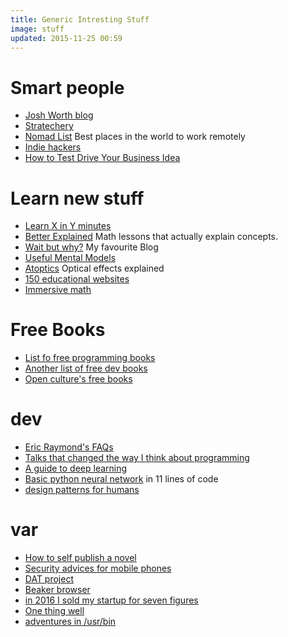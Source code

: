 ```yaml
---
title: Generic Intresting Stuff
image: stuff
updated: 2015-11-25 00:59
---
```

# Smart people
- [Josh Worth blog](http://www.joshworth.com/)
- [Stratechery](https://stratechery.com/)
- [Nomad List](https://nomadlist.com/) Best places in the world to work remotely
- [Indie hackers](https://www.indiehackers.com/businesses)
- [How to Test Drive Your Business Idea](https://blog.ladder.io/business-idea/)

# Learn new stuff
- [Learn X in Y minutes](https://learnxinyminutes.com/)
- [Better Explained](http://betterexplained.com/) Math lessons that actually explain concepts.
- [Wait but why?](http://waitbutwhy.com/) My favourite Blog
- [Useful Mental Models](https://medium.com/@yegg/mental-models-i-find-repeatedly-useful-936f1cc405d#.nmtovyt9k)
- [Atoptics](http://www.atoptics.co.uk/) Optical effects explained
- [150 educational websites](https://medium.com/@imaginetta/150-educational-websites-for-lifelong-learners-71c1d8e94843#.q9n14gcej)
- [Immersive math](http://immersivemath.com/ila/index.html)

# Free Books
- [List fo free programming books](https://github.com/vhf/free-programming-books/blob/master/free-programming-books.md)
- [Another list of free dev books](https://devfreebooks.github.io/)
- [Open culture's free books](http://www.openculture.com/free_ebooks)

# dev
- [Eric Raymond's FAQs](http://www.catb.org/~esr/faqs/)
- [Talks that changed the way I think about programming](http://www.opowell.com/post/talks-that-changed-the-way-i-think-about-programming/)
- [A guide to deep learning](http://yerevann.com/a-guide-to-deep-learning/)
- [Basic python neural network](https://iamtrask.github.io/2015/07/12/basic-python-network/) in 11 lines of code
- [design patterns for humans](https://github.com/kamranahmedse/design-patterns-for-humans)

# var
- [How to self publish a novel](http://www.zhubert.com/blog/2017/02/25/how-to-self-publish-a-novel-in-2017/)
- [Security advices for mobile phones](http://blog.kraken.com/post/153209105847/security-advisory-mobile-phones)
- [DAT project](http://docs.datproject.org/)
- [Beaker browser](https://beakerbrowser.com/)
- [in 2016 I sold my startup for seven figures](https://medium.com/@kenanhopkins/in-2016-i-sold-my-startup-for-seven-figures-a3c60db80947#.2c7bg6ktl)
- [One thing well](http://onethingwell.org/)
- [adventures in /usr/bin](http://ablagoev.github.io/linux/adventures/commands/2017/02/19/adventures-in-usr-bin.html)
